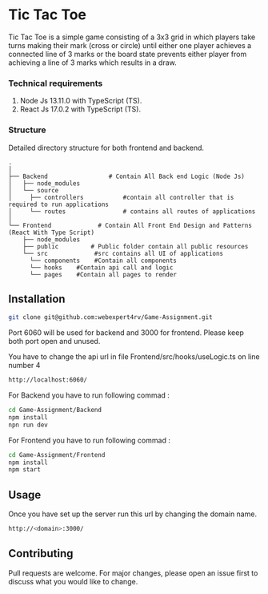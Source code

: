 # Tic Tac Toe

Tic Tac Toe is a simple game consisting of a 3x3 grid in which players take turns making their mark (cross or circle) until either one player achieves a connected line of 3 marks or the board state prevents either player from achieving a line of 3 marks which results in a draw.

###  Technical requirements
1. Node Js 13.11.0 with TypeScript (TS).
2. React Js 17.0.2 with TypeScript (TS).


### Structure

Detailed directory structure for both frontend and backend.

    .
    │
    ├── Backend                 # Contain All Back end Logic (Node Js)
    │   ├── node_modules          
    │   └── source         
    │     ├── controllers           #contain all controller that is required to run applications
    │     └── routes                # contains all routes of applications
    │ 
    └── Frontend             # Contain All Front End Design and Patterns (React With Type Script)
        ├── node_modules         
        ├── public         # Public folder contain all public resources
        └── src             #src contains all UI of applications
          └── components    #Contain all components
          └── hooks    #Contain api call and logic
          └── pages    #Contain all pages to render




## Installation
```bash
git clone git@github.com:webexpert4rv/Game-Assignment.git
```
Port 6060 will be used for backend and 3000 for frontend. Please keep both port open and unused.

You have to change the api url in file Frontend/src/hooks/useLogic.ts on line number 4

```bash
http://localhost:6060/
```
For Backend you have to run following commad : 

```bash
cd Game-Assignment/Backend
npm install 
npn run dev
```
For Frontend you have to run following commad : 

```bash
cd Game-Assignment/Frontend
npm install 
npm start
```

## Usage

Once you have set up the server run this url by changing the domain name.

```bash
http://<domain>:3000/
```

## Contributing
Pull requests are welcome. For major changes, please open an issue first to discuss what you would like to change.

